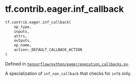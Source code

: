 <div itemscope itemtype="http://developers.google.com/ReferenceObject">
<meta itemprop="name" content="tf.contrib.eager.inf_callback" />
</div>

# tf.contrib.eager.inf_callback

``` python
tf.contrib.eager.inf_callback(
    op_type,
    inputs,
    attrs,
    outputs,
    op_name,
    action=_DEFAULT_CALLBACK_ACTION
)
```



Defined in [`tensorflow/python/eager/execution_callbacks.py`](https://www.tensorflow.org/code/tensorflow/python/eager/execution_callbacks.py).

A specialization of `inf_nan_callback` that checks for `inf`s only.